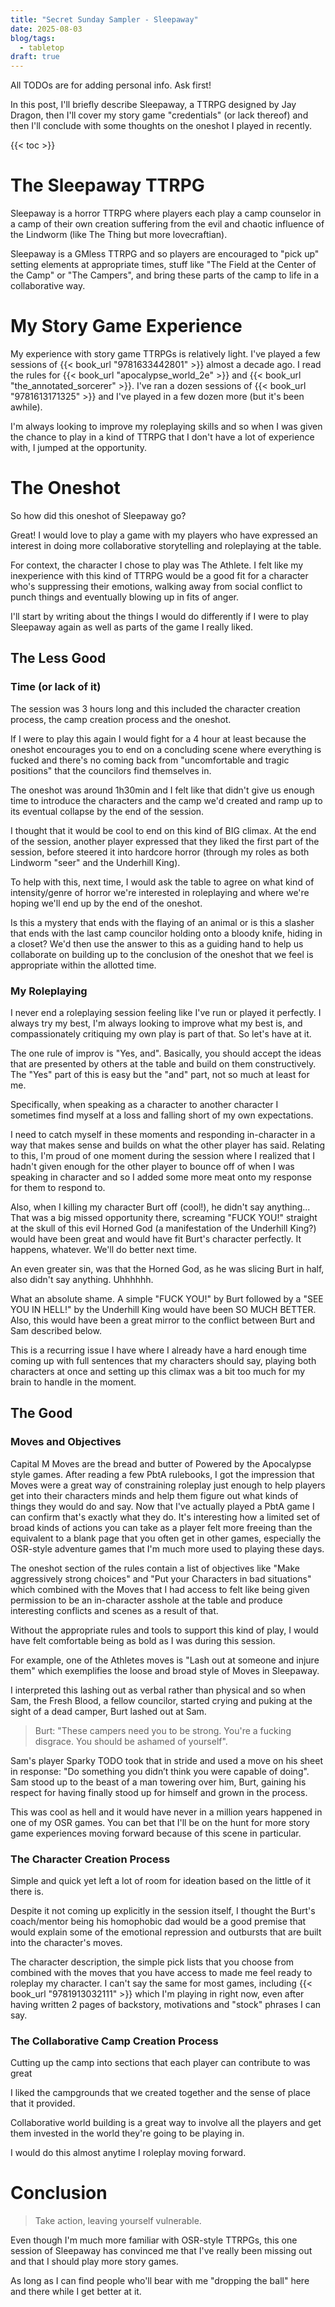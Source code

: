 ```yaml
---
title: "Secret Sunday Sampler - Sleepaway"
date: 2025-08-03
blog/tags:
  - tabletop
draft: true
---
```


All TODOs are for adding personal info. Ask first!

In this post, I'll briefly describe Sleepaway, a TTRPG designed by Jay Dragon, then I'll cover my story game "credentials" (or lack thereof) and then I'll conclude with some thoughts on the oneshot I played in recently.

{{< toc >}}

# The Sleepaway TTRPG

Sleepaway is a horror TTRPG where players each play a camp counselor in a camp of their own creation suffering from the evil and chaotic influence of the Lindworm (like The Thing but more lovecraftian).

Sleepaway is a GMless TTRPG and so players are encouraged to "pick up" setting elements at appropriate times, stuff like "The Field at the Center of the Camp" or "The Campers", and bring these parts of the camp to life in a collaborative way.

# My Story Game Experience

My experience with story game TTRPGs is relatively light. I've played a few sessions of {{< book_url "9781633442801" >}} almost a decade ago. I read the rules for {{< book_url "apocalypse_world_2e" >}} and {{< book_url "the_annotated_sorcerer" >}}. I've ran a dozen sessions of {{< book_url "9781613171325" >}} and I've played in a few dozen more (but it's been awhile).

I'm always looking to improve my roleplaying skills and so when I was given the chance to play in a kind of TTRPG that I don't have a lot of experience with, I jumped at the opportunity.

# The Oneshot

So how did this oneshot of Sleepaway go?

Great! I would love to play a game with my players who have expressed an interest in doing more collaborative storytelling and roleplaying at the table.

For context, the character I chose to play was The Athlete. I felt like my inexperience with this kind of TTRPG would be a good fit for a character who's suppressing their emotions, walking away from social conflict to punch things and eventually blowing up in fits of anger.

I'll start by writing about the things I would do differently if I were to play Sleepaway again as well as parts of the game I really liked.

## The Less Good

### Time (or lack of it)

The session was 3 hours long and this included the character creation process, the camp creation process and the oneshot.

If I were to play this again I would fight for a 4 hour at least because the oneshot encourages you to end on a concluding scene where everything is fucked and there's no coming back from "uncomfortable and tragic positions" that the councilors find themselves in. 

The oneshot was around 1h30min and I felt like that didn't give us enough time to introduce the characters and the camp we'd created and ramp up to its eventual collapse by the end of the session.

I thought that it would be cool to end on this kind of BIG climax. At the end of the session, another player expressed that they liked the first part of the session, before steered it into hardcore horror (through my roles as both Lindworm "seer" and the Underhill King).

To help with this, next time, I would ask the table to agree on what kind of intensity/genre of horror we're interested in roleplaying and where we're hoping we'll end up by the end of the oneshot.

Is this a mystery that ends with the flaying of an animal or is this a slasher that ends with the last camp councilor holding onto a bloody knife, hiding in a closet? We'd then use the answer to this as a guiding hand to help us collaborate on building up to the conclusion of the oneshot that we feel is appropriate within the allotted time.

### My Roleplaying

I never end a roleplaying session feeling like I've run or played it perfectly. I always try my best, I'm always looking to improve what my best is, and compassionately critiquing my own play is part of that. So let's have at it.

The one rule of improv is "Yes, and". Basically, you should accept the ideas that are presented by others at the table and build on them constructively. The "Yes" part of this is easy but the "and" part, not so much at least for me.

Specifically, when speaking as a character to another character I sometimes find myself at a loss and falling short of my own expectations.

I need to catch myself in these moments and responding in-character in a way that makes sense and builds on what the other player has said. Relating to this, I'm proud of one moment during the session where I realized that I hadn't given enough for the other player to bounce off of when I was speaking in character and so I added some more meat onto my response for them to respond to.

Also, when I killing my character Burt off (cool!), he didn't say anything... That was a big missed opportunity there, screaming "FUCK YOU!" straight at the skull of this evil Horned God (a manifestation of the Underhill King?) would have been great and would have fit Burt's character perfectly. It happens, whatever. We'll do better next time.

An even greater sin, was that the Horned God, as he was slicing Burt in half, also didn't say anything. Uhhhhhh.

What an absolute shame. A simple "FUCK YOU!" by Burt followed by a "SEE YOU IN HELL!" by the Underhill King would have been SO MUCH BETTER. Also, this would have been a great mirror to the conflict between Burt and Sam described below.

This is a recurring issue I have where I already have a hard enough time coming up with full sentences that my characters should say, playing both characters at once and setting up this climax was a bit too much for my brain to handle in the moment.

## The Good

### Moves and Objectives

Capital M Moves are the bread and butter of Powered by the Apocalypse style games. After reading a few PbtA rulebooks, I got the impression that Moves were a great way of constraining roleplay just enough to help players get into their characters minds and help them figure out what kinds of things they would do and say. Now that I've actually played a PbtA game I can confirm that's exactly what they do. It's interesting how a limited set of broad kinds of actions you can take as a player felt more freeing than the equivalent to a blank page that you often get in other games, especially the OSR-style adventure games that I'm much more used to playing these days.

The oneshot section of the rules contain a list of objectives like "Make aggressively strong choices" and "Put your Characters in bad situations" which combined with the Moves that I had access to felt like being given permission to be an in-character asshole at the table and produce interesting conflicts and scenes as a result of that.

Without the appropriate rules and tools to support this kind of play, I would have felt comfortable being as bold as I was during this session.

For example, one of the Athletes moves is "Lash out at someone and injure them" which exemplifies the loose and broad style of Moves in Sleepaway.

I interpreted this lashing out as verbal rather than physical and so when Sam, the Fresh Blood, a fellow councilor, started crying and puking at the sight of a dead camper, Burt lashed out at Sam.

> Burt: "These campers need you to be strong. You're a fucking disgrace. You should be ashamed of yourself".

Sam's player Sparky TODO took that in stride and used a move on his sheet in response: "Do something you didn’t think you were capable of doing". Sam stood up to the beast of a man towering over him, Burt, gaining his respect for having finally stood up for himself and grown in the process.

This was cool as hell and it would have never in a million years happened in one of my OSR games. You can bet that I'll be on the hunt for more story game experiences moving forward because of this scene in particular.

### The Character Creation Process

Simple and quick yet left a lot of room for ideation based on the little of it there is.

Despite it not coming up explicitly in the session itself, I thought the Burt's coach/mentor being his homophobic dad would be a good premise that would explain some of the emotional repression and outbursts that are built into the character's moves.

The character description, the simple pick lists that you choose from combined with the moves that you have access to made me feel ready to roleplay my character. I can't say the same for most games, including {{< book_url "9781913032111" >}} which I'm playing in right now, even after having written 2 pages of backstory, motivations and "stock" phrases I can say.

### The Collaborative Camp Creation Process

Cutting up the camp into sections that each player can contribute to was great

I liked the campgrounds that we created together and the sense of place that it provided.

Collaborative world building is a great way to involve all the players and get them invested in the world they're going to be playing in.

I would do this almost anytime I roleplay moving forward.

# Conclusion

> Take action, leaving yourself vulnerable.

Even though I'm much more familiar with OSR-style TTRPGs, this one session of Sleepaway has convinced me that I've really been missing out and that I should play more story games.

As long as I can find people who'll bear with me "dropping the ball" here and there while I get better at it.
